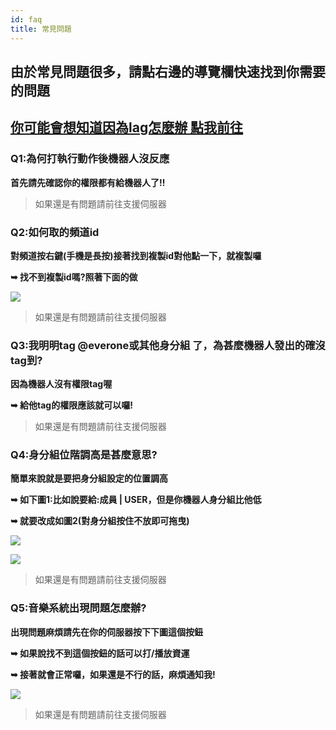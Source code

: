 ```yaml
---
id: faq
title: 常見問題
---
```


## 由於常見問題很多，請點右邊的導覽欄快速找到你需要的問題

## **[你可能會想知道因為lag怎麼辦 點我前往](https://mhcat.xyz/docs/music_lag)**

### Q1:為何打執行動作後機器人沒反應
**首先請先確認你的權限都有給機器人了!!**

> 如果還是有問題請前往支援伺服器

### Q2:如何取的頻道id
**對頻道按右鍵(手機是長按)接著找到複製id對他點一下，就複製囉**

**➥  找不到複製id嗎?照著下面的做**

![](https://media.discordapp.net/attachments/983054761500745768/983356161669611580/Webp.net-gifmaker.gif?width=1246&height=701)

> 如果還是有問題請前往支援伺服器

### Q3:我明明tag @everone或其他身分組 了，為甚麼機器人發出的確沒tag到?

**因為機器人沒有權限tag喔**

**➥  給他tag的權限應該就可以囉!**

> 如果還是有問題請前往支援伺服器

### Q4:身分組位階調高是甚麼意思?

**簡單來說就是要把身分組設定的位置調高**

**➥  如下圖1:比如說要給:成員 | USER，但是你機器人身分組比他低**

**➥  就要改成如圖2(對身分組按住不放即可拖曳)**

![](https://media.discordapp.net/attachments/983054761500745768/985233112718008420/2022-06-12_012121.png)

![](https://media.discordapp.net/attachments/983054761500745768/985233112973848676/2022-06-12_012131.png)

> 如果還是有問題請前往支援伺服器

### Q5:音樂系統出現問題怎麼辦?

**出現問題麻煩請先在你的伺服器按下下圖這個按鈕**

**➥  如果說找不到這個按鈕的話可以打/播放資運**

**➥  接著就會正常囉，如果還是不行的話，麻煩通知我!**

![](https://media.discordapp.net/attachments/983054761500745768/986609875100512336/2022-06-15_203351.png)

> 如果還是有問題請前往支援伺服器

